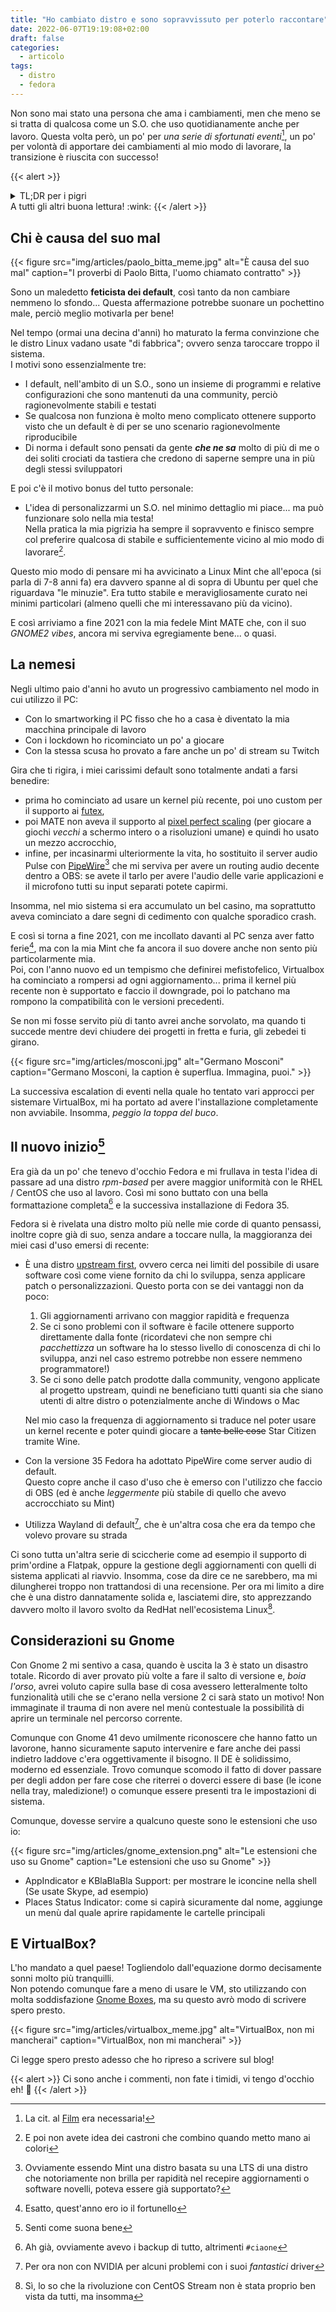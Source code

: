 ```yaml
---
title: "Ho cambiato distro e sono sopravvissuto per poterlo raccontare"
date: 2022-06-07T19:19:08+02:00
draft: false
categories:
  - articolo
tags:
  - distro
  - fedora
---
```

Non sono mai stato una persona che ama i cambiamenti, men che meno se si tratta di qualcosa come un S.O. che uso quotidianamente anche per lavoro.
Questa volta però, un po' per _una serie di sfortunati eventi_[^0], un po' per volontà di apportare dei cambiamenti al mio modo di lavorare, la transizione
è riuscita con successo!

{{< alert >}}
<details>
  <summary>TL;DR per i pigri</summary>
  1. Sono passato a Fedora e funziona meravigliosamente bene.  
  2. Commentate!
  </details>
A tutti gli altri buona lettura! :wink:
{{< /alert >}}

## Chi è causa del suo mal

{{< figure
    src="img/articles/paolo_bitta_meme.jpg"
    alt="È causa del suo mal"
    caption="I proverbi di Paolo Bitta, l'uomo chiamato contratto"
    >}}

Sono un maledetto **feticista dei default**, così tanto da non cambiare nemmeno lo sfondo... Questa affermazione potrebbe suonare un pochettino male, perciò meglio motivarla per bene!

Nel tempo (ormai una decina d'anni) ho maturato la ferma convinzione che le distro Linux vadano usate "di fabbrica"; ovvero senza
taroccare troppo il sistema.  
I motivi sono essenzialmente tre:

- I default, nell'ambito di un S.O., sono un insieme di programmi e relative configurazioni che sono mantenuti da una community, perciò ragionevolmente stabili e testati
- Se qualcosa non funziona è molto meno complicato ottenere supporto visto che un default è di per se uno scenario ragionevolmente riproducibile
- Di norma i default sono pensati da gente _**che ne sa**_ molto di più di me o dei soliti crociati da tastiera che credono di saperne sempre una in più degli stessi sviluppatori

E poi c'è il motivo bonus del tutto personale:

- L'idea di personalizzarmi un S.O. nel minimo dettaglio mi piace... ma può funzionare solo nella mia testa!  
  Nella pratica la mia pigrizia ha sempre il sopravvento e finisco sempre col preferire qualcosa di stabile 
e sufficientemente vicino al mio modo di lavorare[^1].

Questo mio modo di pensare mi ha avvicinato a Linux Mint che all'epoca (si parla di 7-8 anni fa) era davvero spanne al di sopra di Ubuntu per quel che riguardava "le minuzie". 
Era tutto stabile e meravigliosamente curato nei minimi particolari (almeno quelli che mi interessavano più da vicino).

E così arriviamo a fine 2021 con la mia fedele Mint MATE che, con il suo _GNOME2 vibes_, ancora mi serviva egregiamente bene... o quasi.

## La nemesi

Negli ultimo paio d'anni ho avuto un progressivo cambiamento nel modo in cui utilizzo il PC:

- Con lo smartworking il PC fisso che ho a casa è diventato la mia macchina principale di lavoro
- Con i lockdown ho ricominciato un po' a giocare
- Con la stessa scusa ho provato a fare anche un po' di stream su Twitch

Gira che ti rigira, i miei carissimi default sono totalmente andati a farsi benedire: 
- prima ho cominciato ad usare un kernel più recente, poi uno custom per il supporto ai [futex](https://man7.org/linux/man-pages/man2/futex.2.html),
- poi MATE non aveva il supporto al [pixel perfect scaling](https://tanalin.com/en/articles/integer-scaling/) (per giocare a giochi _vecchi_ a schermo intero o a risoluzioni umane) e quindi ho usato un mezzo accrocchio,
- infine, per incasinarmi ulteriormente la vita, ho sostituito il server audio Pulse con [PipeWire](https://pipewire.org/)[^3] che mi serviva per avere un routing audio decente dentro a OBS: se avete il tarlo per avere l'audio delle varie applicazioni e il microfono tutti su input separati potete capirmi.

Insomma, nel mio sistema si era accumulato un bel casino, ma soprattutto aveva cominciato a dare segni di cedimento con qualche sporadico crash.

E così si torna a fine 2021, con me incollato davanti al PC senza aver fatto ferie[^4], ma con la mia Mint che fa ancora il suo dovere anche non sento più particolarmente mia.  
Poi, con l'anno nuovo ed un tempismo che definirei mefistofelico, Virtualbox  ha cominciato a rompersi ad ogni aggiornamento... prima il kernel più recente non è supportato e faccio il downgrade, poi lo patchano ma rompono la compatibilità con le versioni precedenti.  

Se non mi fosse servito più di tanto avrei anche sorvolato, ma quando ti succede mentre devi  chiudere dei progetti in fretta e furia, gli zebedei ti girano.

{{< figure
    src="img/articles/mosconi.jpg"
    alt="Germano Mosconi"
    caption="Germano Mosconi, la caption è superflua. Immagina, puoi."
    >}}

La successiva escalation di eventi nella quale ho tentato vari approcci per sistemare VirtualBox, mi ha portato ad avere l'installazione completamente non avviabile. Insomma, _peggio la toppa del buco_.

## Il nuovo inizio[^5]
Era già da un po' che tenevo d'occhio Fedora e mi frullava in testa l'idea di passare ad una distro _rpm-based_ per avere maggior uniformità con le RHEL / CentOS che uso al lavoro. Così mi sono
buttato con una bella formattazione completa[^6] e la successiva installazione di Fedora 35.

Fedora si è rivelata una distro molto più nelle mie corde di quanto pensassi, inoltre copre già di suo, senza andare a toccare nulla, la maggioranza dei miei casi d'uso emersi di recente:

- È una distro [upstream first](https://docs.fedoraproject.org/en-US/package-maintainers/Staying_Close_to_Upstream_Projects/), ovvero cerca nei limiti del possibile di usare software così come viene fornito da chi lo sviluppa, senza applicare patch o personalizzazioni. Questo porta con se dei vantaggi non da poco:
  1. Gli aggiornamenti arrivano con maggior rapidità e frequenza
  2. Se ci sono problemi con il software è facile ottenere supporto direttamente dalla fonte (ricordatevi che non sempre chi _pacchettizza_ un software ha lo stesso livello di conoscenza di chi lo sviluppa, anzi nel caso
  estremo potrebbe non essere nemmeno programmatore!)
  3. Se ci sono delle patch prodotte dalla community, vengono applicate al progetto upstream, quindi ne beneficiano tutti quanti sia che siano utenti di altre distro o potenzialmente anche di Windows o Mac  

  Nel mio caso la frequenza di aggiornamento si traduce nel poter usare un kernel recente e poter quindi giocare a ~~tante belle cose~~ Star Citizen tramite Wine.

- Con la versione 35 Fedora ha adottato PipeWire come server audio di default.  
  Questo copre anche il caso d'uso che è emerso con l'utilizzo che faccio di OBS (ed è anche _leggermente_ più stabile di quello che avevo accrocchiato su Mint)
- Utilizza Wayland di default[^7], che è un'altra cosa che era da tempo che volevo provare su strada

Ci sono tutta un'altra serie di sciccherie come ad esempio il supporto di prim'ordine a Flatpak, oppure la gestione degli aggiornamenti con quelli di sistema applicati al riavvio. Insomma, cose da dire ce ne sarebbero, ma mi dilungherei troppo non trattandosi di una recensione. Per ora mi limito a dire che è una distro dannatamente solida e, lasciatemi dire, sto apprezzando davvero molto il lavoro svolto da RedHat nell'ecosistema Linux[^8].

## Considerazioni su Gnome
Con Gnome 2 mi sentivo a casa, quando è uscita la 3 è stato un disastro totale. Ricordo di aver provato più volte a fare il salto di versione e, _boia l'orso_, avrei voluto capire sulla base di cosa avessero letteralmente
tolto funzionalità utili che se c'erano nella versione 2 ci sarà stato un motivo! Non immaginate il trauma di non avere nel menù contestuale la possibilità di aprire un terminale nel percorso corrente. 

Comunque con Gnome 41 devo umilmente riconoscere che hanno fatto un lavorone, hanno sicuramente saputo intervenire e fare anche dei passi indietro laddove c'era oggettivamente il bisogno. Il DE è solidissimo, moderno ed
essenziale. Trovo comunque scomodo il fatto di dover passare per degli addon per fare cose che riterrei o doverci essere di base (le icone nella tray, maledizione!) o comunque essere presenti tra le impostazioni di sistema.

Comunque,  dovesse servire a qualcuno queste sono le estensioni che uso io:

{{< figure
    src="img/articles/gnome_extension.png"
    alt="Le estensioni che uso su Gnome"
    caption="Le estensioni che uso su Gnome"
    >}}

- AppIndicator e KBlaBlaBla Support: per mostrare le iconcine nella shell (Se usate Skype, ad esempio)
- Places Status Indicator: come si capirà sicuramente dal nome, aggiunge un menù dal quale aprire rapidamente le cartelle principali

## E VirtualBox?

L'ho mandato a quel paese! Togliendolo dall'equazione dormo decisamente sonni molto più tranquilli.  
Non potendo comunque fare a meno di usare le VM, sto utilizzando con molta soddisfazione [Gnome Boxes](https://wiki.gnome.org/Apps/Boxes), ma su questo avrò modo di scrivere spero presto.

{{< figure
    src="img/articles/virtualbox_meme.jpg"
    alt="VirtualBox, non mi mancherai"
    caption="VirtualBox, non mi mancherai"
    >}}

Ci legge spero presto adesso che ho ripreso a scrivere sul blog!

{{< alert >}}
Ci sono anche i commenti, non fate i timidi, vi tengo d'occhio eh! :eyes:
{{< /alert >}}


[^0]: La cit. al [Film](https://it.wikipedia.org/wiki/Una_serie_di_sfortunati_eventi) era necessaria! 
[^1]: E poi non avete idea dei castroni che combino quando metto mano ai colori[^2]
[^2]: Sì, sono daltonico... e anche un po' scemo già di mio
[^3]: Ovviamente essendo Mint una distro basata su una LTS di una distro che notoriamente non brilla per rapidità nel recepire aggiornamenti o software novelli, poteva essere già supportato?  
[^4]: Esatto, quest'anno ero io il fortunello
[^5]: Senti come suona bene
[^6]: Ah già, ovviamente avevo i backup di tutto, altrimenti `#ciaone`
[^7]: Per ora non con NVIDIA per alcuni problemi con i suoi _fantastici_ driver
[^8]: Sì, lo so che la rivoluzione con CentOS Stream non è stata proprio ben vista da tutti, ma insomma 